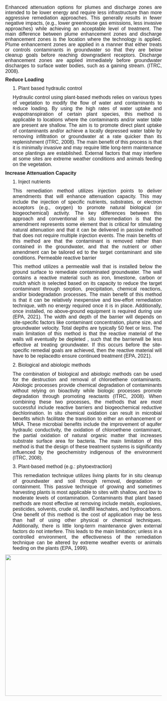 <div class="col-md-8" style = "text-align: justify;"> 

<p style='margin-top:0in;margin-right:0in;margin-bottom:8.0pt;margin-left:0in;line-height:107%;font-size:16px;font-family:"Arial",sans-serif;'>
Enhanced attenuation options for plumes and discharge zones are intended to be lower energy and require less infrastructure than more aggressive remediation approaches. This generally results in fewer negative impacts, (e.g., lower greenhouse gas emissions, less invasive approaches) while achieving an acceptable level of treatment. 
The main difference between plume enhancement zones and discharge enhancement zones is the location where the technology is applied. Plume enhancement zones are applied in a manner that either treats or controls contaminants in groundwater so that they are below cleanup goals before reaching downgradient receptors.  Discharge enhancement zones are applied immediately before groundwater discharges to surface water bodies, such as a gaining stream. (ITRC, 2008). </p>


<p style='margin-top:0in;margin-right:0in;margin-bottom:8.0pt;margin-left:0in;line-height:107%;font-size:16px;font-family:"Arial",sans-serif;'><strong><span style="font-family: Arial, Helvetica, sans-serif; font-size: 16px;">Reduce Loading</span></strong></p>

<p style='margin-top:0in;margin-right:0in;margin-bottom:8.0pt;margin-left:.25in;font-size:11.0pt;font-family:"Calibri",sans-serif;'><span style='font-family:"Arial",sans-serif;font-size: 16px;'>1. Plant based hydraulic control</span></p>

<p style='margin-top:0in;margin-right:0in;margin-bottom:8.0pt;margin-left:.25in;font-size:11.0pt;font-family:"Calibri",sans-serif;'><span style='font-family:"Arial",sans-serif;font-size: 16px;'>
Hydraulic control using plant-based methods relies on various types of vegetation to modify the flow of water and contaminants to reduce loading. By using the high rates of water uptake and evapotranspiration of certain plant species, this method is applicable to locations where the contaminants and/or water table are present are shallow. The aim is to promote direct plant uptake of contaminants and/or achieve a locally depressed water table by removing infiltration or groundwater at a rate quicker than its replenishment (ITRC, 2008). The main benefit of this process is that it is minimally invasive and may require little long-term maintenance once plantings are established. External factors that may interfere at some sites are extreme weather conditions and animals feeding on the vegetation.</p>

<p style='margin-top:0in;margin-right:0in;margin-bottom:8.0pt;margin-left:0in;line-height:107%;font-size:16px;font-family:"Arial",sans-serif;'><strong><span style="font-family: Arial, Helvetica, sans-serif; font-size: 16px;">Increase Attenuation Capacity</span></strong></p>

<p style='margin-top:0in;margin-right:0in;margin-bottom:8.0pt;margin-left:.25in;font-size:11.0pt;font-family:"Calibri",sans-serif;'><span style='font-family:"Arial",sans-serif;font-size: 16px;'>1. Inject nutrients</span></p>

<p style='margin-top:0in;margin-right:0in;margin-bottom:8.0pt;margin-left:.25in;font-size:11.0pt;font-family:"Calibri",sans-serif;'><span style='font-family:"Arial",sans-serif;font-size: 16px;'>
This remediation method utilizes injection points to deliver amendments that will enhance attenuation capacity. This may include the injection of specific nutrients, substrates, or electron acceptors (e.g., oxygen) to promote natural biological (or biogeochemical) activity.  The key differences between this approach and conventional in situ bioremediation is that the amendment represents some element that is critical for stimulating natural attenuation and that it can be delivered in passive method that does not require multiple injection events.   The main benefits of this method are that the contaminant is removed rather than contained in the groundwater, and that the nutrient or other amendment can be tailored ed to the target contaminant and site conditions. Permeable reactive barrier</p>

<p style='margin-top:0in;margin-right:0in;margin-bottom:8.0pt;margin-left:.25in;font-size:11.0pt;font-family:"Calibri",sans-serif;'><span style='font-family:"Arial",sans-serif;font-size: 16px;'>
This method utilizes a permeable wall that is installed below the ground surface to remediate contaminated groundwater. The wall contains a reactive material such as iron, limestone, carbon or mulch which is selected based on its capacity to reduce the target contaminant through sorption, precipitation, chemical reactions, and/or biodegradation processes. The main benefit of this method is that it can be relatively inexpensive and low-effort remediation technique, with no energy required once it is in place. Additionally, once installed, no above-ground equipment is required during use  (EPA, 2021). The width and depth of the barrier will depends on site-specific factors like contaminant concentration, plume size, and groundwater velocity.  Total depths are typically 50 feet or less. The main limitation of this method is that the reactive material of the walls will eventually be depleted , such that the barrierwill be  less effective at treating groundwater. If this occurs before the site-specific remedial goals are achieved, then the reactive material will have to be replacedto ensure continued treatment (EPA, 2021).</p>

<p style='margin-top:0in;margin-right:0in;margin-bottom:8.0pt;margin-left:.25in;font-size:11.0pt;font-family:"Calibri",sans-serif;'><span style='font-family:"Arial",sans-serif;font-size: 16px;'>2. Biological and abiologic methods</span></p>

<p style='margin-top:0in;margin-right:0in;margin-bottom:8.0pt;margin-left:.25in;font-size:11.0pt;font-family:"Calibri",sans-serif;'><span style='font-family:"Arial",sans-serif;font-size: 16px;'>
The combination of biological and abiologic methods can be used for the destruction and removal of chloroethene contaminants. Abiologic processes provide chemical degradation of contaminants without relying on bioactivity while biologic processes promote degradation through promoting reactants (ITRC, 2008). When combining these two processes, the methods that are most successful include reactive barriers and biogeochemical reductive dechlorination. In situ chemical oxidation can result in microbial benefits which facilitate the transition to either an enhancement or MNA. These microbial benefits include the improvement of aquifer hydraulic conductivity, the oxidation of chloroethene contaminant, the partial oxidation of natural organic matter that increases substrate surface area for bacteria. The main limitation of this method is that the design of these treatment systems is significantly influenced by the geochemistry indigenous of the environment (ITRC, 2008).</p>

<p style='margin-top:0in;margin-right:0in;margin-bottom:8.0pt;margin-left:.25in;font-size:11.0pt;font-family:"Calibri",sans-serif;'><span style='font-family:"Arial",sans-serif;font-size: 16px;'>3. Plant-based method (e.g.: phytoextraction)</span></p>

<p style='margin-top:0in;margin-right:0in;margin-bottom:8.0pt;margin-left:.25in;font-size:11.0pt;font-family:"Calibri",sans-serif;'><span style='font-family:"Arial",sans-serif;font-size: 16px;'>
This remediation technique utilizes living plants for in situ cleanup of groundwater and soil through removal, degradation or containment. This passive technique of growing and sometimes harvesting plants is most applicable to sites with shallow, and low to moderate levels of contamination. Contaminants that plant based methods are most effective at removing include metals, explosives, pesticides, solvents, crude oil, landfill leachates, and hydrocarbons. One benefit of this method is the cost of application may be less than half of using other physical or chemical techniques. Additionally, there is little long-term maintenance given external factors do not interfere. This leads to the main limitation; unless in a controlled environment, the effectiveness of the remediation technique can be altered by extreme weather events or animals feeding on the plants (EPA, 1999).</p>

</div>     
  
<div class="col-md-4" style = "text-align: left;"> 
<img src="07_MNA/FIG/Tool7d_Fig.png" class="center" width= 600 height=455>
<br>
</br>
</div>